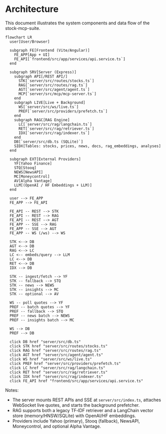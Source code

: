 # Architecture

This document illustrates the system components and data flow of the stock-mcp-suite.

```mermaid
flowchart LR
  user[User/Browser]

  subgraph FE[Frontend (Vite/Angular)]
    FE_APP[App + UI]
    FE_API[`frontend/src/app/services/api.service.ts`]
  end

  subgraph SRV[Server (Express)]
    subgraph API[/REST API/]
      STK[`server/src/routes/stocks.ts`]
      RAG[`server/src/routes/rag.ts`]
      AGT[`server/src/agent/agent.ts`]
      MCP[`server/src/mcp/mcp-server.ts`]
    end
    subgraph LIVE[Live + Background]
      WS[`server/src/ws/live.ts`]
      PREF[`server/src/providers/prefetch.ts`]
    end
    subgraph RAGC[RAG Engine]
      LC[`server/src/rag/langchain.ts`]
      RET[`server/src/rag/retriever.ts`]
      IDX[`server/src/rag/indexer.ts`]
    end
    DB[`server/src/db.ts (SQLite)`]
    SIDX[Tables: stocks, prices, news, docs, rag_embeddings, analyses]
  end

  subgraph EXT[External Providers]
    YF[Yahoo Finance]
    STQ[Stooq]
    NEWS[NewsAPI]
    MC[Moneycontrol]
    AV[Alpha Vantage]
    LLM[(OpenAI / HF Embeddings + LLM)]
  end

  user --> FE_APP
  FE_APP --> FE_API

  FE_API -- REST --> STK
  FE_API -- REST --> RAG
  FE_API -- REST --> AGT
  FE_APP -- SSE --> RAG
  FE_APP -- SSE --> AGT
  FE_APP -- WS (/ws) --> WS

  STK <--> DB
  AGT <--> DB
  RAG <--> LC
  LC <-- embeds/query --> LLM
  LC <--> DB
  RET <--> DB
  IDX --> DB

  STK -- ingest/fetch --> YF
  STK -- fallback --> STQ
  STK -- news --> NEWS
  STK -- insights --> MC
  STK -- optional --> AV

  WS -- poll quotes --> YF
  PREF -- batch quotes --> YF
  PREF -- fallback --> STQ
  PREF -- news batch --> NEWS
  PREF -- insights batch --> MC

  WS --> DB
  PREF --> DB

  click DB href "server/src/db.ts"
  click STK href "server/src/routes/stocks.ts"
  click RAG href "server/src/routes/rag.ts"
  click AGT href "server/src/agent/agent.ts"
  click WS href "server/src/ws/live.ts"
  click PREF href "server/src/providers/prefetch.ts"
  click LC href "server/src/rag/langchain.ts"
  click RET href "server/src/rag/retriever.ts"
  click IDX href "server/src/rag/indexer.ts"
  click FE_API href "frontend/src/app/services/api.service.ts"
```

Notes:
- The server mounts REST APIs and SSE at `server/src/index.ts`, attaches WebSocket live quotes, and starts the background prefetcher.
- RAG supports both a legacy TF‑IDF retriever and a LangChain vector store (memory/HNSW/SQLite) with OpenAI/HF embeddings.
- Providers include Yahoo (primary), Stooq (fallback), NewsAPI, Moneycontrol, and optional Alpha Vantage.

